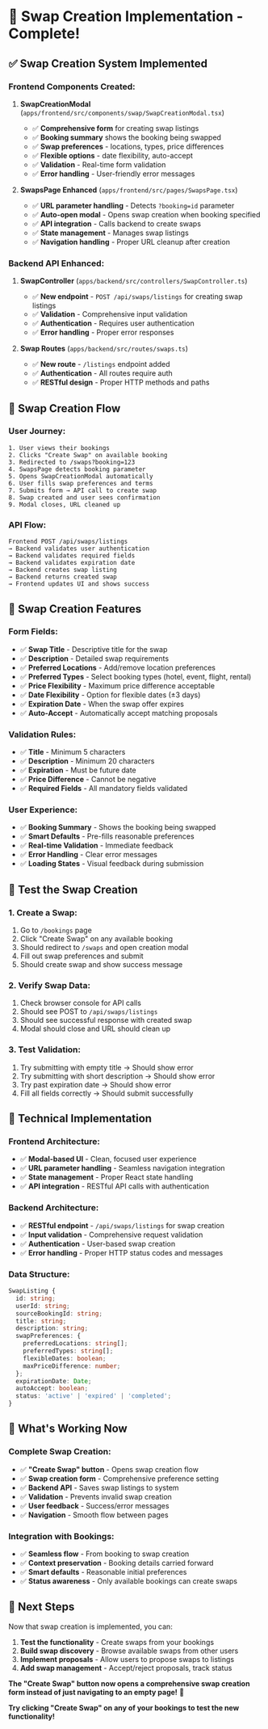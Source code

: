 # 🔄 Swap Creation Implementation - Complete!

## ✅ **Swap Creation System Implemented**

### **Frontend Components Created:**

1. **SwapCreationModal** (`apps/frontend/src/components/swap/SwapCreationModal.tsx`)
   - ✅ **Comprehensive form** for creating swap listings
   - ✅ **Booking summary** shows the booking being swapped
   - ✅ **Swap preferences** - locations, types, price differences
   - ✅ **Flexible options** - date flexibility, auto-accept
   - ✅ **Validation** - Real-time form validation
   - ✅ **Error handling** - User-friendly error messages

2. **SwapsPage Enhanced** (`apps/frontend/src/pages/SwapsPage.tsx`)
   - ✅ **URL parameter handling** - Detects `?booking=id` parameter
   - ✅ **Auto-open modal** - Opens swap creation when booking specified
   - ✅ **API integration** - Calls backend to create swaps
   - ✅ **State management** - Manages swap listings
   - ✅ **Navigation handling** - Proper URL cleanup after creation

### **Backend API Enhanced:**

1. **SwapController** (`apps/backend/src/controllers/SwapController.ts`)
   - ✅ **New endpoint** - `POST /api/swaps/listings` for creating swap listings
   - ✅ **Validation** - Comprehensive input validation
   - ✅ **Authentication** - Requires user authentication
   - ✅ **Error handling** - Proper error responses

2. **Swap Routes** (`apps/backend/src/routes/swaps.ts`)
   - ✅ **New route** - `/listings` endpoint added
   - ✅ **Authentication** - All routes require auth
   - ✅ **RESTful design** - Proper HTTP methods and paths

## 🔄 **Swap Creation Flow**

### **User Journey:**
```
1. User views their bookings
2. Clicks "Create Swap" on available booking
3. Redirected to /swaps?booking=123
4. SwapsPage detects booking parameter
5. Opens SwapCreationModal automatically
6. User fills swap preferences and terms
7. Submits form → API call to create swap
8. Swap created and user sees confirmation
9. Modal closes, URL cleaned up
```

### **API Flow:**
```
Frontend POST /api/swaps/listings
→ Backend validates user authentication
→ Backend validates required fields
→ Backend validates expiration date
→ Backend creates swap listing
→ Backend returns created swap
→ Frontend updates UI and shows success
```

## 🎯 **Swap Creation Features**

### **Form Fields:**
- ✅ **Swap Title** - Descriptive title for the swap
- ✅ **Description** - Detailed swap requirements
- ✅ **Preferred Locations** - Add/remove location preferences
- ✅ **Preferred Types** - Select booking types (hotel, event, flight, rental)
- ✅ **Price Flexibility** - Maximum price difference acceptable
- ✅ **Date Flexibility** - Option for flexible dates (±3 days)
- ✅ **Expiration Date** - When the swap offer expires
- ✅ **Auto-Accept** - Automatically accept matching proposals

### **Validation Rules:**
- ✅ **Title** - Minimum 5 characters
- ✅ **Description** - Minimum 20 characters
- ✅ **Expiration** - Must be future date
- ✅ **Price Difference** - Cannot be negative
- ✅ **Required Fields** - All mandatory fields validated

### **User Experience:**
- ✅ **Booking Summary** - Shows the booking being swapped
- ✅ **Smart Defaults** - Pre-fills reasonable preferences
- ✅ **Real-time Validation** - Immediate feedback
- ✅ **Error Handling** - Clear error messages
- ✅ **Loading States** - Visual feedback during submission

## 🧪 **Test the Swap Creation**

### **1. Create a Swap:**
1. Go to `/bookings` page
2. Click "Create Swap" on any available booking
3. Should redirect to `/swaps` and open creation modal
4. Fill out swap preferences and submit
5. Should create swap and show success message

### **2. Verify Swap Data:**
1. Check browser console for API calls
2. Should see POST to `/api/swaps/listings`
3. Should see successful response with created swap
4. Modal should close and URL should clean up

### **3. Test Validation:**
1. Try submitting with empty title → Should show error
2. Try submitting with short description → Should show error
3. Try past expiration date → Should show error
4. Fill all fields correctly → Should submit successfully

## 🔧 **Technical Implementation**

### **Frontend Architecture:**
- ✅ **Modal-based UI** - Clean, focused user experience
- ✅ **URL parameter handling** - Seamless navigation integration
- ✅ **State management** - Proper React state handling
- ✅ **API integration** - RESTful API calls with authentication

### **Backend Architecture:**
- ✅ **RESTful endpoint** - `/api/swaps/listings` for swap creation
- ✅ **Input validation** - Comprehensive request validation
- ✅ **Authentication** - User-based swap creation
- ✅ **Error handling** - Proper HTTP status codes and messages

### **Data Structure:**
```typescript
SwapListing {
  id: string;
  userId: string;
  sourceBookingId: string;
  title: string;
  description: string;
  swapPreferences: {
    preferredLocations: string[];
    preferredTypes: string[];
    flexibleDates: boolean;
    maxPriceDifference: number;
  };
  expirationDate: Date;
  autoAccept: boolean;
  status: 'active' | 'expired' | 'completed';
}
```

## 🚀 **What's Working Now**

### **Complete Swap Creation:**
- ✅ **"Create Swap" button** - Opens swap creation flow
- ✅ **Swap creation form** - Comprehensive preference setting
- ✅ **Backend API** - Saves swap listings to system
- ✅ **Validation** - Prevents invalid swap creation
- ✅ **User feedback** - Success/error messages
- ✅ **Navigation** - Smooth flow between pages

### **Integration with Bookings:**
- ✅ **Seamless flow** - From booking to swap creation
- ✅ **Context preservation** - Booking details carried forward
- ✅ **Smart defaults** - Reasonable initial preferences
- ✅ **Status awareness** - Only available bookings can create swaps

## 🔮 **Next Steps**

Now that swap creation is implemented, you can:

1. **Test the functionality** - Create swaps from your bookings
2. **Build swap discovery** - Browse available swaps from other users
3. **Implement proposals** - Allow users to propose swaps to listings
4. **Add swap management** - Accept/reject proposals, track status

**The "Create Swap" button now opens a comprehensive swap creation form instead of just navigating to an empty page!** 🎉

**Try clicking "Create Swap" on any of your bookings to test the new functionality!**